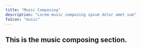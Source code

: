 ```yaml
---
title: "Music Composing"
description: "Lorem music composing ipsum dolor amet sum"
faIcon: "music"
---
```


## This is the music composing section.
